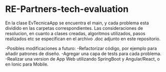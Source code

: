 # RE-Partners-tech-evaluation

En la clase EvTecnicaApp se encuentra el main, y cada problema esta dividido en las carpetas correspondientes.
Las consideraciones de resolucion, en cuanto a clases creadas, algoritmos utilizados, pasos realizados etc se especifican en el archivo .doc adjunto en este repositorio.

-Posibles modificaciones a futuro:
-Refactorizar código, por ejemplo para añadir patrones de diseño.
-Agregar una capa de tests para cada problema.
-Realizar una version de App Web utilizando SpringBoot y Angular/React, o en Ionic para Mobile.
